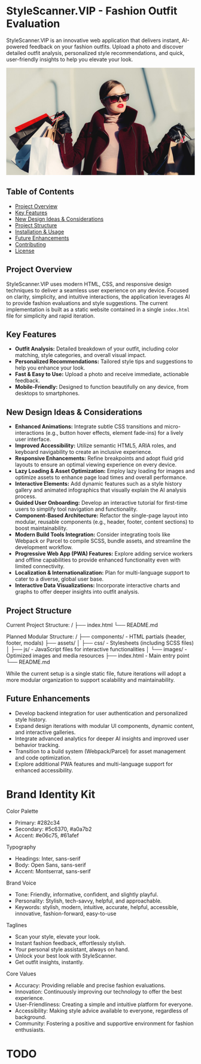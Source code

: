 # StyleScanner.VIP - Fashion Outfit Evaluation

StyleScanner.VIP is an innovative web application that delivers instant, AI-powered feedback on your fashion outfits. Upload a photo and discover detailed outfit analysis, personalized style recommendations, and quick, user-friendly insights to help you elevate your look.

![alt text](image.png)

## Table of Contents

-   [Project Overview](#project-overview)
-   [Key Features](#key-features)
-   [New Design Ideas & Considerations](#new-design-ideas--considerations)
-   [Project Structure](#project-structure)
-   [Installation & Usage](#installation--usage)
-   [Future Enhancements](#future-enhancements)
-   [Contributing](#contributing)
-   [License](#license)

## Project Overview

StyleScanner.VIP uses modern HTML, CSS, and responsive design techniques to deliver a seamless user experience on any device. Focused on clarity, simplicity, and intuitive interactions, the application leverages AI to provide fashion evaluations and style suggestions. The current implementation is built as a static website contained in a single `index.html` file for simplicity and rapid iteration.

## Key Features

-   **Outfit Analysis:** Detailed breakdown of your outfit, including color matching, style categories, and overall visual impact.
-   **Personalized Recommendations:** Tailored style tips and suggestions to help you enhance your look.
-   **Fast & Easy to Use:** Upload a photo and receive immediate, actionable feedback.
-   **Mobile-Friendly:** Designed to function beautifully on any device, from desktops to smartphones.

## New Design Ideas & Considerations

-   **Enhanced Animations:** Integrate subtle CSS transitions and micro-interactions (e.g., button hover effects, element fade-ins) for a lively user interface.
-   **Improved Accessibility:** Utilize semantic HTML5, ARIA roles, and keyboard navigability to create an inclusive experience.
-   **Responsive Enhancements:** Refine breakpoints and adopt fluid grid layouts to ensure an optimal viewing experience on every device.
-   **Lazy Loading & Asset Optimization:** Employ lazy loading for images and optimize assets to enhance page load times and overall performance.
-   **Interactive Elements:** Add dynamic features such as a style history gallery and animated infographics that visually explain the AI analysis process.
-   **Guided User Onboarding:** Develop an interactive tutorial for first-time users to simplify tool navigation and functionality.
-   **Component-Based Architecture:** Refactor the single-page layout into modular, reusable components (e.g., header, footer, content sections) to boost maintainability.
-   **Modern Build Tools Integration:** Consider integrating tools like Webpack or Parcel to compile SCSS, bundle assets, and streamline the development workflow.
-   **Progressive Web App (PWA) Features:** Explore adding service workers and offline capabilities to provide enhanced functionality even with limited connectivity.
-   **Localization & Internationalization:** Plan for multi-language support to cater to a diverse, global user base.
-   **Interactive Data Visualizations:** Incorporate interactive charts and graphs to offer deeper insights into outfit analysis.

## Project Structure

Current Project Structure:
/
├── index.html
└── README.md

Planned Modular Structure:
/
├── components/ - HTML partials (header, footer, modals)
├── assets/
│ ├── css/ - Stylesheets (including SCSS files)
│ ├── js/ - JavaScript files for interactive functionalities
│ └── images/ - Optimized images and media resources
├── index.html - Main entry point
└── README.md

While the current setup is a single static file, future iterations will adopt a more modular organization to support scalability and maintainability.

## Future Enhancements

-   Develop backend integration for user authentication and personalized style history.
-   Expand design iterations with modular UI components, dynamic content, and interactive galleries.
-   Integrate advanced analytics for deeper AI insights and improved user behavior tracking.
-   Transition to a build system (Webpack/Parcel) for asset management and code optimization.
-   Explore additional PWA features and multi-language support for enhanced accessibility.

# Brand Identity Kit

Color Palette

-   Primary: #282c34
-   Secondary: #5c6370, #a0a7b2
-   Accent: #e06c75, #61afef

Typography

-   Headings: Inter, sans-serif
-   Body: Open Sans, sans-serif
-   Accent: Montserrat, sans-serif

Brand Voice

-   Tone: Friendly, informative, confident, and slightly playful.
-   Personality: Stylish, tech-savvy, helpful, and approachable.
-   Keywords: stylish, modern, intuitive, accurate, helpful, accessible, innovative, fashion-forward, easy-to-use

Taglines

-   Scan your style, elevate your look.
-   Instant fashion feedback, effortlessly stylish.
-   Your personal style assistant, always on hand.
-   Unlock your best look with StyleScanner.
-   Get outfit insights, instantly.

Core Values

-   Accuracy: Providing reliable and precise fashion evaluations.
-   Innovation: Continuously improving our technology to offer the best experience.
-   User-Friendliness: Creating a simple and intuitive platform for everyone.
-   Accessibility: Making style advice available to everyone, regardless of background.
-   Community: Fostering a positive and supportive environment for fashion enthusiasts.

# TODO

